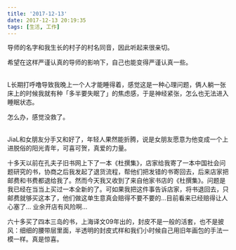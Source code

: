 ```yaml
---
title: '2017-12-13'
date: 2017-12-13 20:19:35
tags: [生活, 工作]
---
```


导师的名字和我生长的村子的村名同音，因此听起来很亲切。

希望在这样严谨认真的导师的影响下，自己也能变得严谨认真一些。

<br />
L长期打呼噜导致我晚上一个人才能睡得着，感觉这是一种心理问题，俩人躺一张床上的时候我就有种「多半要失眠了」的焦虑感，于是神经紧张，怎么也无法进入睡眠状态。

怎么办，感觉没救了。

<br />
JiaL和女朋友分手又和好了，年轻人果然能折腾，说是女朋友愿意为他变成一个上进脱俗的阳光青年，可喜可贺，真爱的力量。

十多天以前在孔夫子旧书网上下了一本《杜撰集》，店家给我寄了一本中国社会问题研究的书，协商之后我发起了退货流程，帮他们把发错的书寄回去，后来店家把邮费和书费都退给我了。然而今天我又收到了来自他家书店的《杜撰集》。问题是我已经在当当上买过一本全新的了。可如果我把这件事告诉店家，将书退回去，只邮费就够买这本了，他们做这单生意真会赔得不要不要的...目前看来已经赔得让人心塞了...
业余开店有风险啊...

六十多买了四本三岛的书，上海译文09年出的，封皮不是一般的活套，也不是披风：细细的腰带层里面，半透明的封皮式样和我们小时候自己用旧年画包的手法一模一样。真是惊喜。



